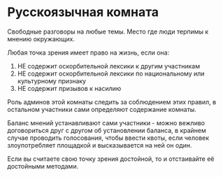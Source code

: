 # Русскоязычная комната

Свободные разговоры на любые темы. Место где люди терпимы к мнению окружающих.

Любая точка зрения имеет право на жизнь, если она:

1. НЕ содержит оскорбительной лексики к другим участникам
2. НЕ содержит оскорбительной лексики по национальному или культурному признаку
3. НЕ содержит призывов к насилию

Роль админов этой комнаты следить за соблюдением этих правил, в остальном участники сами определяют содержание комнаты.

Баланс мнений устанавливают сами участники - можно вежливо договориться друг с другом об установлении баланса, в крайнем случае проводить голосования, чтобы ввести квоты, если человек злоупотребляет площадкой и высказывается на ней он один.

Если вы считаете свою точку зрения достойной, то и отстаивайте её достойными методами.
